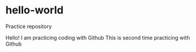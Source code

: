 # hello-world
Practice repository

Hello! I am practicing coding with Github
This is second time practicing with Github
